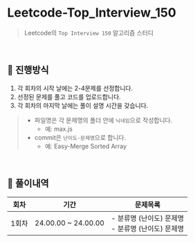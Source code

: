 # Leetcode-Top_Interview_150

> Leetcode의 `Top Interview 150` 알고리즘 스터디

<br />

## 📌 진행방식

1. 각 회차의 시작 날에는 2-4문제를 선정합니다.
2. 선정된 문제를 풀고 코드를 업로드합니다.
3. 각 회차의 마지막 날에는 풀이 설명 시간을 갖습니다.

> - 파일명은 각 문제명의 폴더 안에 `닉네임`으로 작성합니다.
>   - 예: max.js
> - commit은 `난이도-문제명`으로 합니다.
>   - 예: Easy-Merge Sorted Array

<br />

## 📌 풀이내역

| 회차  | 기간                | 문제목록                                               |
| ----- | ------------------- | ------------------------------------------------------ |
| 1회차 | 24.00.00 ~ 24.00.00 | - 분류명 (난이도) 문제명<br />- 분류명 (난이도) 문제명 |
